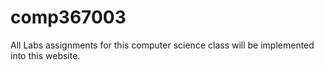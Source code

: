 # comp367003
All Labs assignments for this computer science class will be implemented into this website.

